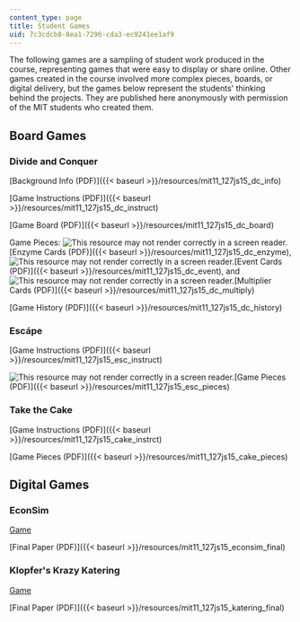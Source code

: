 ```yaml
---
content_type: page
title: Student Games
uid: 7c3cdcb8-8ea1-7296-cda3-ec9241ee1af9
---
```


The following games are a sampling of student work produced in the course, representing games that were easy to display or share online. Other games created in the course involved more complex pieces, boards, or digital delivery, but the games below represent the students' thinking behind the projects. They are published here anonymously with permission of the MIT students who created them.

Board Games
-----------

### Divide and Conquer

[Background Info (PDF)]({{< baseurl >}}/resources/mit11_127js15_dc_info)

[Game Instructions (PDF)]({{< baseurl >}}/resources/mit11_127js15_dc_instruct)

[Game Board (PDF)]({{< baseurl >}}/resources/mit11_127js15_dc_board) 

Game Pieces: ![This resource may not render correctly in a screen reader.](/images/inacessible.gif)[Enzyme Cards (PDF)]({{< baseurl >}}/resources/mit11_127js15_dc_enzyme), ![This resource may not render correctly in a screen reader.](/images/inacessible.gif)[Event Cards (PDF)]({{< baseurl >}}/resources/mit11_127js15_dc_event), and ![This resource may not render correctly in a screen reader.](/images/inacessible.gif)[Multiplier Cards (PDF)]({{< baseurl >}}/resources/mit11_127js15_dc_multiply)

[Game History (PDF)]({{< baseurl >}}/resources/mit11_127js15_dc_history)

### Escápe

[Game Instructions (PDF)]({{< baseurl >}}/resources/mit11_127js15_esc_instruct)

![This resource may not render correctly in a screen reader.](/images/inacessible.gif)[Game Pieces (PDF)]({{< baseurl >}}/resources/mit11_127js15_esc_pieces)

### Take the Cake

[Game Instructions (PDF)]({{< baseurl >}}/resources/mit11_127js15_cake_instrct)

[Game Pieces (PDF)]({{< baseurl >}}/resources/mit11_127js15_cake_pieces)

Digital Games
-------------

### EconSim

[Game](/ans7870/11/11.127/s15/econsim/map.html)

[Final Paper (PDF)]({{< baseurl >}}/resources/mit11_127js15_econsim_final)

### Klopfer's Krazy Katering

[Game](/ans7870/11/11.127/s15/katering/index.html)

[Final Paper (PDF)]({{< baseurl >}}/resources/mit11_127js15_katering_final)